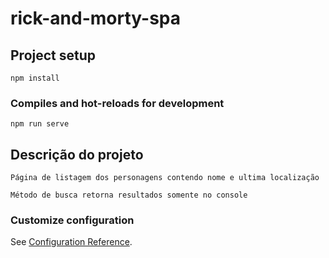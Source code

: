 # rick-and-morty-spa

## Project setup
```
npm install
```

### Compiles and hot-reloads for development
```
npm run serve
```

## Descrição do projeto
```
Página de listagem dos personagens contendo nome e ultima localização
```
```
Método de busca retorna resultados somente no console
```

### Customize configuration
See [Configuration Reference](https://cli.vuejs.org/config/).
